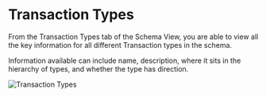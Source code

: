 
# Transaction Types

From the Transaction Types tab of the Schema View, you are able to view all the
key information for all different Transaction types in the schema. 

Information available can include name, description, where it sits in the hierarchy
of types, and whether the type has direction.

<img src="../ext/docs/CoreSchemaView/src/au/gov/asd/tac/constellation/views/schemaview/resources/TransactionTypes.png" alt="Transaction Types" />
